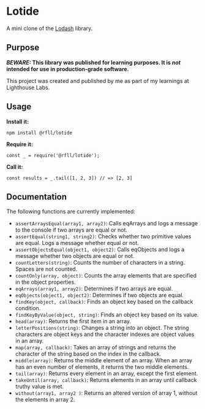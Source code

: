 # Lotide

A mini clone of the [Lodash](https://lodash.com) library.

## Purpose

**_BEWARE:_ This library was published for learning purposes. It is _not_ intended for use in production-grade software.**

This project was created and published by me as part of my learnings at Lighthouse Labs. 

## Usage

**Install it:**

`npm install @rfll/lotide`

**Require it:**

`const _ = require('@rfll/lotide');`

**Call it:**

`const results = _.tail([1, 2, 3]) // => [2, 3]`

## Documentation

The following functions are currently implemented:

* `assertArraysEqual(array1, array2)`: Calls eqArrays and logs a message to the console if two arrays are equal or not.
* `assertEqual(string1, string2)`: Checks whether two primitive values are equal. Logs a message whether equal or not.
* `assertObjectsEqual(object1, object2)`: Calls eqObjects and logs a message whether two objects are equal or not.
* `countLetters(string)`: Counts the number of characters in a string. Spaces are not counted.
* `countOnly(array, object)`: Counts the array elements that are specified in the object properties.
* `eqArrays(array1, array2)`: Determines if two arrays are equal.
* `eqObjects(object1, object2)`: Determines if two objects are equal.
* `findKey(object, callback)`: Finds an object key based on the callback condition.
* `findKeyByValue(object, string)`: Finds an object key based on its value.
* `head(array)`: Returns the first item in an array.
* `letterPositions(string)`: Changes a string into an object. The string characters are object keys and the character indexes are object values in an array.
* `map(array, callback)`: Takes an array of strings and returns the character of the string based on the index in the callback.
* `middle(array)`: Returns the middle element of an array. When an array has an even number of elements, it returns the two middle elements.
* `tail(array)`: Returns every element in an array, except the first element.
* `takeUntil(array, callback)`: Returns elements in an array until callback truthy value is met.
* `without(array1, array2 )`: Returns an altered version of array 1, without the elements in array 2.